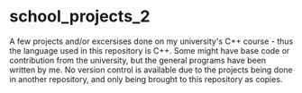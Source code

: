# school_projects_2
A few projects and/or excersises done on my university's C++ course - thus the language used in this repository is C++. Some might have base code or contribution from the university, but the general programs have been written by me. No version control is available due to the projects being done in another repository, and only being brought to this repository as copies.
